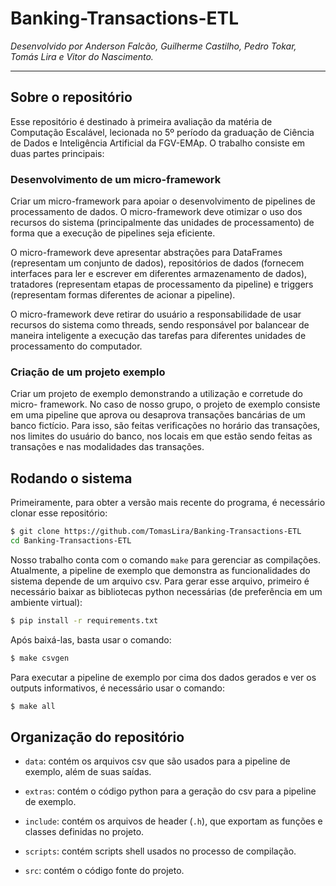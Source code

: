 # Banking-Transactions-ETL

*Desenvolvido por Anderson Falcão, Guilherme Castilho, Pedro
Tokar, Tomás Lira e Vitor do Nascimento.*

-------------------------------------------------------------------------------

## Sobre o repositório

Esse repositório é destinado à primeira avaliação da matéria de Computação
Escalável, lecionada no 5º período da graduação de Ciência de Dados e
Inteligência Artificial da FGV-EMAp. O trabalho consiste em duas partes principais:

### Desenvolvimento de um micro-framework

Criar um micro-framework para apoiar o desenvolvimento de pipelines de
processamento de dados. O micro-framework deve otimizar o uso dos recursos do
sistema (principalmente das unidades de processamento) de forma que a execução
de pipelines seja eficiente.

O micro-framework deve apresentar abstrações para DataFrames (representam um
conjunto de dados), repositórios de dados (fornecem interfaces para ler e escrever
em diferentes armazenamento de dados), tratadores (representam etapas de
processamento da pipeline) e triggers (representam formas diferentes de acionar
a pipeline).

O micro-framework deve retirar do usuário a responsabilidade de usar recursos do
sistema como threads, sendo responsável por balancear de maneira inteligente
a execução das tarefas para diferentes unidades de processamento do computador.

### Criação de um projeto exemplo

Criar um projeto de exemplo demonstrando a utilização e corretude do micro-
framework. No caso de nosso grupo, o projeto de exemplo consiste em uma pipeline
que aprova ou desaprova transações bancárias de um banco fictício. Para isso,
são feitas verificações no horário das transações, nos limites do usuário do banco,
nos locais em que estão sendo feitas as transações e nas modalidades das transações.

## Rodando o sistema

Primeiramente, para obter a versão mais recente do programa, é necessário clonar
esse repositório:

```bash
$ git clone https://github.com/TomasLira/Banking-Transactions-ETL
cd Banking-Transactions-ETL
```

Nosso trabalho conta com o comando `make` para gerenciar as compilações. Atualmente,
a pipeline de exemplo que demonstra as funcionalidades do sistema depende de um
arquivo csv. Para gerar esse arquivo, primeiro é necessário baixar as bibliotecas
python necessárias (de preferência em um ambiente virtual):

```bash
$ pip install -r requirements.txt
```

Após baixá-las, basta usar o comando:

```bash
$ make csvgen
```

Para executar a pipeline de exemplo por cima dos dados gerados e ver os outputs
informativos, é necessário usar o comando:

```bash
$ make all
```

## Organização do repositório

- `data`: contém os arquivos csv que são usados para a pipeline de exemplo, além
de suas saídas.

- `extras`: contém o código python para a geração do csv para a pipeline de exemplo.

- `include`: contém os arquivos de header (`.h`), que exportam as funções e classes
definidas no projeto.

- `scripts`: contém scripts shell usados no processo de compilação.

- `src`: contém o código fonte do projeto.
